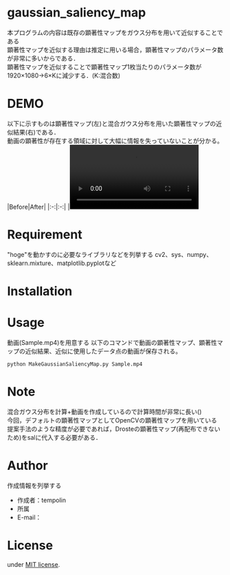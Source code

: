 # gaussian_saliency_map
本プログラムの内容は既存の顕著性マップをガウス分布を用いて近似することである<br>
顕著性マップを近似する理由は推定に用いる場合，顕著性マップのパラメータ数が非常に多いからである．<br>
顕著性マップを近似することで顕著性マップ1枚当たりのパラメータ数が1920×1080→6×Kに減少する．(K:混合数)<br>

# DEMO
以下に示すものは顕著性マップ(左)と混合ガウス分布を用いた顕著性マップの近似結果(右)である．<br>
動画の顕著性が存在する領域に対して大幅に情報を失っていないことが分かる。<br>
|Before|After|
|:-:|:-:|
|<video src="https://github.com/tempolin/forme/assets/168509729/a9486594-9611-419d-aa3c-92263abc3a70">|<video src="GaussianSaliencyMapExample01.mp4">|

# Requirement

"hoge"を動かすのに必要なライブラリなどを列挙する
cv2、sys、numpy、sklearn.mixture、matplotlib.pyplotなど
# Installation
# Usage
動画(Sample.mp4)を用意する
以下のコマンドで動画の顕著性マップ、顕著性マップの近似結果、近似に使用したデータ点の動画が保存される。

```bash
python MakeGaussianSaliencyMap.py Sample.mp4
```

# Note
混合ガウス分布を計算+動画を作成しているので計算時間が非常に長い()<br>
今回，デフォルトの顕著性マップとしてOpenCVの顕著性マップを用いている<br>
提案手法のような精度が必要であれば，Drosteの顕著性マップ(再配布できないため)をsalに代入する必要がある．<br>


# Author

作成情報を列挙する

* 作成者：tempolin
* 所属
* E-mail：

# License
under [MIT license](https://en.wikipedia.org/wiki/MIT_License).


